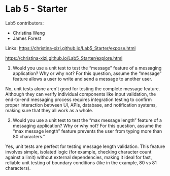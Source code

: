# Lab 5 - Starter

Lab5 contributors:


- Christina Weng
- James Forest

Links:
https://christina-xizi.github.io/Lab5_Starter/expose.html

https://christina-xizi.github.io/Lab5_Starter/explore.html



1) Would you use a unit test to test the “message” feature of a messaging application? Why or why not? For this question, assume the “message” feature allows a user to write and send a message to another user.
 
No, unit tests alone aren't good for testing the complete message feature. Although they can verify individual components like input validation, the end-to-end messaging process requires integration testing to confirm proper interaction between UI, APIs, database, and notification systems, making sure that they all work as a whole.


2) Would you use a unit test to test the “max message length” feature of a messaging application? Why or why not? For this question, assume the “max message length” feature prevents the user from typing more than 80 characters."
 
Yes, unit tests are perfect for testing message length validation. This feature involves simple, isolated logic (for example, checking character count against a limit) without external dependencies, making it ideal for fast, reliable unit testing of boundary conditions (like in the example, 80 vs 81 characters).


